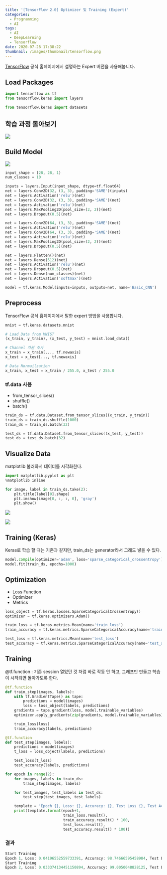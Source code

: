 ```yaml
---
title: '[TensorFlow 2.0] Optimizer 및 Training (Expert)'
categories:
  - Programming
  - AI
tags:
  - AI
  - DeepLearning
  - Tensorflow
date: 2020-07-28 17:38:22
thumbnail: /images/thumbnail/tensorflow.png
---
```


[TensorFlow](https://www.tensorflow.org/) 공식 홈페이지에서 설명하는 Expert 버전을 사용해봅니다.

## Load Packages

```python
import tensorflow as tf
from tensorflow.keras import layers

from tensorflow.keras import datasets
```

## 학습 과정 돌아보기

![](/images/ai/dev/18.png)

## Build Model

![](/images/ai/dev/17.png)

```python
input_shape = (28, 28, 1)
num_classes = 10

inputs = layers.Input(input_shape, dtype=tf.float64)
net = layers.Conv2D(32, (3, 3), padding='SAME')(inputs)
net = layers.Activation('relu')(net)
net = layers.Conv2D(32, (3, 3), padding='SAME')(net)
net = layers.Activation('relu')(net)
net = layers.MaxPooling2D(pool_size=(2, 2))(net)
net = layers.Dropout(0.5)(net)

net = layers.Conv2D(64, (3, 3), padding='SAME')(net)
net = layers.Activation('relu')(net)
net = layers.Conv2D(64, (3, 3), padding='SAME')(net)
net = layers.Activation('relu')(net)
net = layers.MaxPooling2D(pool_size=(2, 2))(net)
net = layers.Dropout(0.5)(net)

net = layers.Flatten()(net)
net = layers.Dense(512)(net)
net = layers.Activation('relu')(net)
net = layers.Dropout(0.5)(net)
net = layers.Dense(num_classes)(net)
net = layers.Activation('softmax')(net)

model = tf.keras.Model(inputs=inputs, outputs=net, name='Basic_CNN')
```

## Preprocess

TensorFlow 공식 홈페이지에서 말한 expert 방법을 사용합니다.

```python
mnist = tf.keras.datasets.mnist

# Load Data from MNIST
(x_train, y_train), (x_test, y_test) = mnist.load_data()

# Channel 차원 추가
x_train = x_train[..., tf.newaxis]
x_test = x_test[..., tf.newaxis]

# Data Normailzation
x_train, x_test = x_train / 255.0, x_test / 255.0
```

### tf.data 사용

- from_tensor_slices()
- shuffle()
- batch()

```python
train_ds = tf.data.Dataset.from_tensor_slices((x_train, y_train))
train_ds = train_ds.shuffle(1000)
train_ds = train_ds.batch(32)

test_ds = tf.data.Dataset.from_tensor_slices((x_test, y_test))
test_ds = test_ds.batch(32)
```

## Visualize Data

matplotlib 불러와서 데이터를 시각화한다.

```python
import matplotlib.pyplot as plt
%matplotlib inline

for image, label in train_ds.take(2):
    plt.title(label[0].shape)
    plt.imshow(image[0, :, :, 0], 'gray')
    plt.show()
```

![](/images/ai/dev/19.png)

![](/images/ai/dev/20.png)

## Training (Keras)

Keras로 학습 할 때는 기존과 같지만, train_ds는 generator라서 그래도 넣을 수 있다.

```python
model.compile(optimizer='adam', loss='sparse_categorical_crossentropy')
model.fit(train_ds, epochs=1000)
```

## Optimization

- Loss Function
- Optimizer
- Metrics

```python
loss_object = tf.keras.losses.SparseCategoricalCrossentropy()
optimizer = tf.keras.optimizers.Adam()

train_loss = tf.keras.metrics.Mean(name='train_loss')
train_accuracy = tf.keras.metrics.SparseCategoricalAccuracy(name='train_accuracy')

test_loss = tf.keras.metrics.Mean(name='test_loss')
test_accuracy = tf.keras.metrics.SparseCategoricalAccuracy(name='test_accuracy')
```

## Training

@tf.function : 기존 session 열었던 것 처럼 바로 작동 안 하고, 그래프만 만들고 학습이 시작되면 돌아가도록 한다.

```python
@tf.function
def train_step(images, labels):
    with tf.GradientTape() as tape:
        predictions = model(images)
        loss = loss_object(labels, predictions)
    gradients = tape.gradient(loss, model.trainable_variables)
    optimizer.apply_gradients(zip(gradients, model.trainable_variables))

    train_loss(loss)
    train_accuracy(labels, predictions)
```

```python
@tf.function
def test_step(images, lebels):
    predictions = model(images)
    t_loss = loss_object(labels, predictions)

    test_loss(t_loss)
    test_accuracy(labels, predictions)
```

```python
for epoch in range(2):
    for images, labels in train_ds:
        train_step(images, labels)

    for test_images, test_labels in test_ds:
        test_step(test_images, test_labels)

    template = 'Epoch {}, Loss: {}, Accuracy: {}, Test Loss {}, Test Accuracy: {}'
    print(template.format(epoch+1,
                          train_loss.result(),
                          train_accuracy.result() * 100,
                          test_loss.result(),
                          test_accuracy.result() * 100))
```

### 결과

```python
Start Training
Epoch 1, Loss: 0.04196552559733391, Accuracy: 98.74666595458984, Test Loss 0.043360475450754166, Test Accuracy: 98.72000122070312
Start Training
Epoch 2, Loss: 0.033374134451150894, Accuracy: 99.0050048828125, Test Loss 0.03336939960718155, Test Accuracy: 98.95500183105469
```
